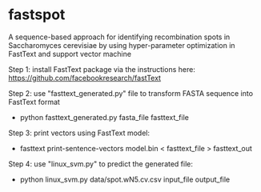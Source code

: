 # fastspot
A sequence-based approach for identifying recombination spots in Saccharomyces cerevisiae by using hyper-parameter optimization in FastText and support vector machine

Step 1: install FastText package via the instructions here: https://github.com/facebookresearch/fastText

Step 2: use "fasttext_generated.py" file to transform FASTA sequence into FastText format
- python fasttext_generated.py fasta_file fasttext_file

Step 3: print vectors using FastText model:
- fasttext print-sentence-vectors model.bin < fasttext_file > fasttext_out

Step 4: use "linux_svm.py" to predict the generated file:
- python linux_svm.py data/spot.wN5.cv.csv input_file output_file
